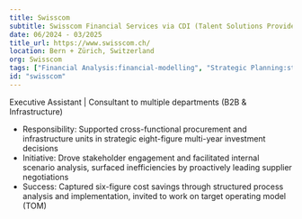 ```yaml
---
title: Swisscom
subtitle: Swisscom Financial Services via CDI (Talent Solutions Provider)
date: 06/2024 - 03/2025
title_url: https://www.swisscom.ch/
location: Bern + Zürich, Switzerland
org: Swisscom
tags: ["Financial Analysis:financial-modelling", "Strategic Planning:strategic", "Cloud Computing:cloud", "AI:ai", "Cross-functional Collaboration:change"]
id: "swisscom"
---
```

Executive Assistant | Consultant to multiple departments (B2B & Infrastructure)
- Responsibility: Supported cross-functional procurement and infrastructure units in strategic eight-figure multi-year investment decisions
- Initiative: Drove stakeholder engagement and facilitated internal scenario analysis, surfaced inefficiencies by proactively leading supplier negotiations
- Success: Captured six-figure cost savings through structured process analysis and implementation, invited to work on target operating model (TOM)
